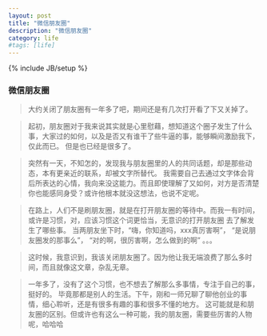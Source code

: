 ```yaml
---
layout: post
title: "微信朋友圈"
description: "微信朋友圈"
category: life
#tags: [life]
---
```

{% include JB/setup %}

### 微信朋友圈 

> 大约关闭了朋友圈有一年多了吧，期间还是有几次打开看了下又关掉了。

> 起初，朋友圈对于我来说其实就是心里慰藉，想知道这个圈子发生了什么事，大家过的如何，以及是否又有谁干了些牛逼的事，能够瞬间激励我下，仅此而已。
但是也已经是很多了。

> 突然有一天，不知怎的，发现我与朋友圈里的人的共同话题，却是那些动态，本有更亲近的联系，却被文字所替代。
我需要自己去通过文字体会背后所表达的心情，我向来没这能力。而且即使理解了又如何，对方是否清楚你也能感同身受？或许他根本就没这想法，也说不定呢。

> 在路上，人们不是刷朋友圈，就是在打开朋友圈的等待中。而我一有时间，或许是习惯，对，应该习惯这个词更恰当，无意识的打开朋友圈 去了解发生了哪些事。
> 当两朋友坐下时，“嗨，你知道吗，xxx真厉害啊”， “是说朋友圈发的那事么”， “对的啊，很厉害啊，怎么做到的啊”  。。。

> 这时候，我意识到，我该关闭朋友圈了。因为他让我无端浪费了那么多时间，而且就像这文章，杂乱无章。

> 一年多了，没有了这个习惯，也不想去了解那么多事情，专注于自己的事，挺好的。
毕竟那都是别人的生活。下午，刚和一师兄聊了聊他创业的事情，细心聆听，还是有很多有趣的事和很多不懂的地方。
这可能就是和朋友圈的区别。但或许也有这么一种可能，我的朋友圈，需要些厉害的人物呢，哈哈哈
